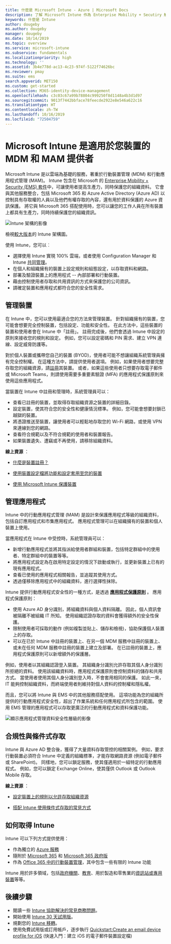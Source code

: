```yaml
---
title: 什麼是 Microsoft Intune - Azure | Microsoft Docs
description: 了解 Microsoft Intune 作為 Enterprise Mobility + Secutiry 解決方案的行動裝置管理 (MDM) 和行動裝置應用程式管理 (MAM) 元件如何運作，以及它如何協助您保護公司資料。
keywords: 什麼是 Intune
author: dougeby
ms.author: dougeby
manager: dougeby
ms.date: 10/14/2019
ms.topic: overview
ms.service: microsoft-intune
ms.subservice: fundamentals
ms.localizationpriority: high
ms.technology: ''
ms.assetid: 3b4e778d-ac13-4c23-974f-5122f74626bc
ms.reviewer: pmay
ms.suite: ems
search.appverid: MET150
ms.custom: get-started
ms.collection: M365-identity-device-management
ms.openlocfilehash: c3c03c67a99b78804c999250f8d1148a4b3d1d97
ms.sourcegitcommit: 9013f7442bbface78feecde2922e8e546a622c16
ms.translationtype: HT
ms.contentlocale: zh-TW
ms.lasthandoff: 10/16/2019
ms.locfileid: "72504759"
---
```

# <a name="microsoft-intune-is-an-mdm-and-mam-provider-for-your-devices"></a>Microsoft Intune 是適用於您裝置的 MDM 和 MAM 提供者

Microsoft Intune 是以雲端為基礎的服務，著重於行動裝置管理 (MDM) 和行動應用程式管理 (MAM)。 Intune 包含在 Microsoft 的 [Enterprise Mobility + Security (EMS) 套件](https://www.microsoft.com/microsoft-365/enterprise-mobility-security)中，可讓使用者提高生產力，同時保護您的組織資料。 它會與其他服務整合，包括 Microsoft 365 和 Azure Active Directory (Azure AD) 以控制具有存取權的人員以及他們有權存取的內容，還有用於資料保護的 Azure 資訊保護。 將它與 Microsoft 365 搭配使用時，您可以讓您的工作人員在所有裝置上都具有生產力，同時持續保護您的組織資訊。

![Intune 架構的影像](./media/what-is-intune/intunearch_sm.png)

檢視[較大版本](./media/what-is-intune/intunearchitecture.svg)的 Intune 架構圖。

使用 Intune，您可以︰

- 選擇使用 Intune 實現 100% 雲端，或者使用 Configuration Manager 和 Intune [共同管理](https://docs.microsoft.com/sccm/comanage/overview)。
- 在個人和組織擁有的裝置上設定規則和組態設定，以存取資料和網路。
- 部署及驗證裝置上的應用程式 -- 內部部署和行動裝置。
- 藉由控制使用者存取和共用資訊的方式來保護您的公司資訊。
- 請確定裝置和應用程式都符合您的安全性需求。

## <a name="manage-devices"></a>管理裝置

在 Intune 中，您可以使用最適合您的方法來管理裝置。 針對組織擁有的裝置，您可能會想要完全控制裝置，包括設定、功能和安全性。 在此方法中，這些裝置的裝置和使用者會在 Intune 中「註冊」。 註冊完成後，他們會透過 Intune 中設定的原則來接收您的規則和設定。 例如，您可以設定密碼和 PIN 需求、建立 VPN 連線、設定威脅防護等。

對於個人裝置或攜帶您自己的裝置 (BYOD)，使用者可能不想讓組織系統管理員擁有完全控制權。 在這種方法中，請提供使用者選項。 例如，如果使用者想要完整存取您的組織資源，請[註冊](../enrollment/device-enrollment.md)其裝置。 或者，如果這些使用者只想要存取電子郵件或 Microsoft Teams，則請使用需要多重要素驗證 (MFA) 的應用程式保護原則來使用這些應用程式。

當裝置在 Intune 中註冊和管理時，系統管理員可以：

- 查看已註冊的裝置，並取得存取組織資源之裝置的詳細目錄。
- 設定裝置，使其符合您的安全性和健康情況標準。 例如，您可能會想要封鎖已越獄的裝置。
- 將憑證推送至裝置，讓使用者可以輕鬆地存取您的 Wi-Fi 網路，或使用 VPN 來連線到您的網路。
- 查看符合規範以及不符合規範的使用者和裝置報告。
- 如果裝置遺失、遭竊或不再使用，請移除組織資料。

**線上資源** ：

- [什麼是裝置註冊？](../enrollment/device-enrollment.md)

- [使用裝置設定檔將功能和設定套用至您的裝置](../configuration/device-profiles.md)

- [使用 Microsoft Intune 保護裝置](../protect/device-protect.md)

## <a name="manage-apps"></a>管理應用程式

Intune 中的行動應用程式管理 (MAM) 是設計來保護應用程式等級的組織資料，包括自訂應用程式和市集應用程式。 應用程式管理可以在組織擁有的裝置和個人裝置上使用。

當應用程式在 Intune 中受控時，系統管理員可以：

- 新增行動應用程式並將其指派給使用者群組和裝置，包括特定群組中的使用者、特定群組中的裝置等等。
- 將應用程式設定為在啟用特定設定的情況下啟動或執行，並更新裝置上已有的現有應用程式。
- 查看已使用的應用程式相關報告，並追蹤其使用方式。
- 透過僅移除應用程式中的組織資料，進行選擇性抹除。

Intune 提供行動應用程式安全性的一種方式，是透過 **[應用程式保護原則](../apps/app-protection-policy.md)** 。 應用程式保護原則：

- 使用 Azure AD 身分識別，將組織資料與個人資料隔離。 因此，個人資訊會被隔離不被組織 IT 所知。 使用組織認證存取的資料會獲得額外的安全性保護。
- 限制使用者可採取的動作 (例如複製並貼上、儲存和檢視)，協助保護個人裝置上的存取。
- 可以在已於 Intune 中註冊的裝置上、在另一個 MDM 服務中註冊的裝置上、或未在任何 MDM 服務中註冊的裝置上建立及部署。 在已註冊的裝置上，應用程式保護原則可以新增額外的保護層。

例如，使用者以其組織認證登入裝置。 其組織身分識別允許存取其個人身分識別所拒絕的資料。 使用該組織資料時，應用程式保護原則會控制資料的儲存和共用方式。 當使用者使用其個人身分識別登入時，不會套用相同的保護。 如此一來，IT 能夠控制組織資料，而終端使用者則維持對個人資料的控制權和隱私權。

而且，您可以將 Intune 與 EMS 中的其他服務搭配使用。 這項功能為您的組織所提供的行動應用程式安全性，超出了作業系統和任何應用程式所包含的範圍。 使用 EMS 管理的應用程式可以存取更廣泛的行動應用程式和資料保護功能。

![顯示應用程式管理資料安全性層級的影像](./media/what-is-intune/managing-mobile-apps.png)

## <a name="compliance-and-conditional-access"></a>合規性與條件式存取

Intune 與 Azure AD 整合後，獲得了大量資料存取管控的相關案例。 例如，要求行動裝置必須符合 Intune 中定義的組織標準，才能存取網路資源 (例如電子郵件或 SharePoint)。 同樣地，您可以鎖定服務，使其僅適用於一組特定的行動應用程式。 例如，您可以鎖定 Exchange Online，使其僅供 Outlook 或 Outlook Mobile 存取。

**線上資源** ：

- [設定裝置上的規則以允許存取組織資源](../protect/device-compliance-get-started.md)

- [搭配 Intune 使用條件式存取的常見方式](../protect/conditional-access-intune-common-ways-use.md)

## <a name="how-to-get-intune"></a>如何取得 Intune

Intune 可以下列方式提供使用：

- 作為獨立的 [Azure 服務](https://go.microsoft.com/fwlink/?linkid=2090973)
- 隨附於 [Microsoft 365](https://www.microsoft.com/microsoft-365/enterprise-mobility-security/microsoft-intune) 和 [Microsoft 365 政府版](https://www.microsoft.com/microsoft-365/government)
- 作為 [Office 365 中的行動裝置管理](https://support.office.com/article/choose-between-mdm-for-office-365-and-microsoft-intune-c93d9ab9-efb2-4349-9b93-30c30562ee22)，其中包含一些有限的 Intune 功能

Intune 用於許多領域，包括[政府機關](https://docs.microsoft.com/enterprise-mobility-security/solutions/ems-govt-service-description)、[教育](https://www.microsoft.com/en-us/education/intune)、用於製造和零售業的[資訊站或專用裝置](../configuration/kiosk-settings.md)等等。

## <a name="next-steps"></a>後續步驟

- 閱讀ㄧ些 [Intune 協助解決的常見商務問題](https://docs.microsoft.com/intune/common-scenarios)。
- 開始使用 [Intune 30 天試用版](free-trial-sign-up.md)。
- 規劃您的 [Intune 移轉](migration-guide.md)。
- 使用免費試用版或訂用帳戶，逐步執行 [Quickstart:Create an email device profile for iOS](../configuration/quickstart-email-profile.md) (快速入門：建立 iOS 的電子郵件裝置設定檔)
